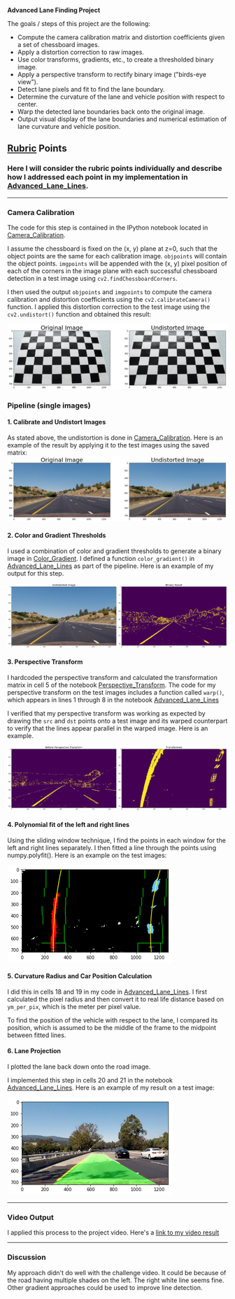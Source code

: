
**Advanced Lane Finding Project**

The goals / steps of this project are the following:

* Compute the camera calibration matrix and distortion coefficients given a set of chessboard images.
* Apply a distortion correction to raw images.
* Use color transforms, gradients, etc., to create a thresholded binary image.
* Apply a perspective transform to rectify binary image ("birds-eye view").
* Detect lane pixels and fit to find the lane boundary.
* Determine the curvature of the lane and vehicle position with respect to center.
* Warp the detected lane boundaries back onto the original image.
* Output visual display of the lane boundaries and numerical estimation of lane curvature and vehicle position.

[//]: # (Image References)

[image1]: ./output_images/undistort.png "Undistorted"
[image2]: ./output_images/5.png "Perspective Transformed"
[image3]: ./output_images/color_gradient.png "Binary Example"
[image4]: ./output_images/draw.png "Projected path"
[image5]: ./output_images/chessboard.png "Chessboard"
[image6]: ./output_images/fit.png "Fit Lines"
[video1]: ./project_video_output.mp4 "Video"

## [Rubric](https://review.udacity.com/#!/rubrics/571/view) Points

### Here I will consider the rubric points individually and describe how I addressed each point in my implementation in [Advanced_Lane_Lines](Advanced_Lane_Lines.ipynb).  

---

### Camera Calibration

The code for this step is contained in the IPython notebook located in  [Camera_Calibration](Camera_Calibration.ipynb).

I assume the chessboard is fixed on the (x, y) plane at z=0, such that the object points are the same for each calibration image. `objpoints` will contain the object points.  `imgpoints` will be appended with the (x, y) pixel position of each of the corners in the image plane with each successful chessboard detection in a test image using `cv2.findChessboardCorners`.  

I then used the output `objpoints` and `imgpoints` to compute the camera calibration and distortion coefficients using the `cv2.calibrateCamera()` function.  I applied this distortion correction to the test image using the `cv2.undistort()` function and obtained this result: 

![alt text][image5]

### Pipeline (single images)

#### 1. Calibrate and Undistort Images

As stated above, the undistortion is done in [Camera_Calibration](Camera_Calibration.ipynb). Here is an example of the result by applying it to the test images using the saved matrix:
![alt text][image1]

#### 2. Color and Gradient Thresholds

I used a combination of color and gradient thresholds to generate a binary image in [Color_Gradient](Color_Gradient.ipynb). I defined a function `color_gradient()` in [Advanced_Lane_Lines](Advanced_Lane_Lines.ipynb) as part of the pipeline. Here is an example of my output for this step.

![alt text][image3]

#### 3. Perspective Transform
I hardcoded the perspective transform and calculated the transformation matrix in cell 5 of the notebook [Perspective_Transform](Perspective_Transform.ipynb).
The code for my perspective transform on the test images includes a function called `warp()`, which appears in lines 1 through 8 in the notebook [Advanced_Lane_Lines](Advanced_Lane_Lines.ipynb)

I verified that my perspective transform was working as expected by drawing the `src` and `dst` points onto a test image and its warped counterpart to verify that the lines appear parallel in the warped image. Here is an example.

![alt text][image2]

#### 4. Polynomial fit of the left and right lines

Using the sliding window technique, I find the points in each window for the left and right lines separately. I then fitted a line through the points using numpy.polyfit(). Here is an example on the test images:

![alt text][image6]

#### 5. Curvature Radius and Car Position Calculation 

I did this in cells 18 and 19 in my code in [Advanced_Lane_Lines](Advanced_Lane_Lines.ipynb). I first calculated the pixel radius and then convert it to real life distance based on `ym_per_pix`, which is the meter per pixel value.

To find the position of the vehicle with respect to the lane, I compared its position, which is assumed to be the middle of the frame to the midpoint between fitted lines.

#### 6. Lane Projection

I plotted the lane back down onto the road image.

I implemented this step in cells 20 and 21 in the notebook [Advanced_Lane_Lines](Advanced_Lane_Lines.ipynb).  Here is an example of my result on a test image:

![alt text][image4]

---

### Video Output

I applied this process to the project video. Here's a [link to my video result](./project_video_output.mp4)

---

### Discussion

My approach didn't do well with the challenge video. It could be because of the road having multiple shades on the left. The right white line seems fine. Other gradient approaches could be used to improve line detection.

